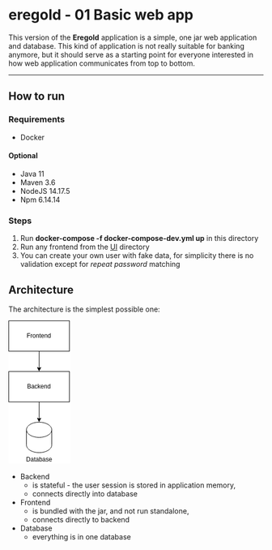 # eregold - 01 Basic web app

This version of the **Eregold** application is a simple, one jar web application and database.
This kind of application is not really suitable for banking anymore, but it should serve as a starting point for
everyone interested in how web application communicates from top to bottom.

---
## How to run
### Requirements
- Docker
#### Optional
- Java 11
- Maven 3.6
- NodeJS 14.17.5
- Npm 6.14.14

### Steps
1. Run **docker-compose -f docker-compose-dev.yml up** in this directory
2. Run any frontend from the [UI](https://github.com/DigitalCrafting/eregold/tree/master/ui) directory
3. You can create your own user with fake data, for simplicity there is no validation except for *repeat password* matching 

## Architecture

The architecture is the simplest possible one:

![Diagram](./assets/diagram.png)

- Backend 
  - is stateful - the user session is stored in application memory,
  - connects directly into database
- Frontend
  - is bundled with the jar, and not run standalone,
  - connects directly to backend
- Database
  - everything is in one database 